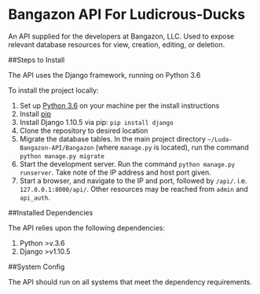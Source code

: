 # Bangazon API For Ludicrous-Ducks

An API supplied for the developers at Bangazon, LLC. Used to expose relevant database resources for view, creation, editing, or deletion.

##Steps to Install

The API uses the Django framework, running on Python 3.6

To install the project locally:

1. Set up [Python 3.6](https://www.python.org/) on your machine per the install instructions
1. Install [pip](https://pip.pypa.io/en/stable/installing/)
1. Install Django 1.10.5 via pip: `pip install django`
1. Clone the repository to desired location
1. Migrate the database tables. In the main project directory `~/Luda-Bangazon-API/Bangazon` (where `manage.py` is located), run the command `python manage.py migrate`
1. Start the development server. Run the command `python manage.py runserver`. Take note of the IP address and host port given.
1. Start a browser, and navigate to the IP and port,  followed by `/api/`. i.e. ```127.0.0.1:8000/api/```. Other resources may be reached from `admin` and `api_auth`.


##Installed Dependencies 

The API relies upon the following dependencies:

1. Python >v.3.6
1. Django >v1.10.5

##System Config

The API should run on all systems that meet the dependency requirements.
